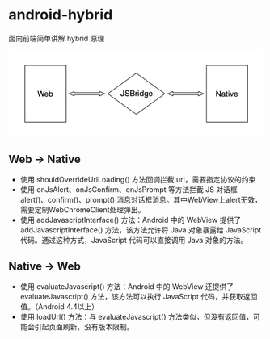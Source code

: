 # android-hybrid
面向前端简单讲解 hybrid 原理

![流程图](image.png)
## Web -> Native
- 使用 shouldOverrideUrlLoading() 方法回调拦截 url，需要指定协议的约束
- 使用 onJsAlert、onJsConfirm、onJsPrompt 等方法拦截 JS 对话框 alert()、confirm()、prompt() 消息对话框消息。其中WebView上alert无效，需要定制WebChromeClient处理弹出。
- 使用 addJavascriptInterface() 方法：Android 中的 WebView 提供了 addJavascriptInterface() 方法，该方法允许将 Java 对象暴露给 JavaScript 代码。通过这种方式，JavaScript 代码可以直接调用 Java 对象的方法。

## Native -> Web
- 使用 evaluateJavascript() 方法：Android 中的 WebView 还提供了 evaluateJavascript() 方法，该方法可以执行 JavaScript 代码，并获取返回值。（Android 4.4以上）
- 使用 loadUrl() 方法：与 evaluateJavascript() 方法类似，但没有返回值，可能会引起页面刷新，没有版本限制。